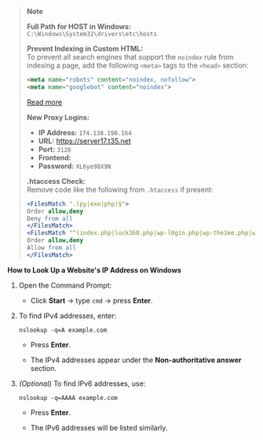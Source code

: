 
> **Note**
>
> **Full Path for HOST in Windows:**  
> `C:\Windows\System32\drivers\etc\hosts`
>
> **Prevent Indexing in Custom HTML:**  
> To prevent all search engines that support the `noindex` rule from indexing a page, add the following `<meta>` tags to the `<head>` section:
>
> ```html
> <meta name="robots" content="noindex, nofollow">
> <meta name="googlebot" content="noindex">
> ```
> [Read more](https://developers.google.com/search/docs/crawling-indexing/block-indexing)
>
> **New Proxy Logins:**  
> - **IP Address:** `174.138.190.164`  
> - **URL:** https://server17.t35.net  
> - **Port:** `3128`  
> - **Frontend:**  
> - **Password:** `XL6ye98X9N`
>
> **.htaccess Check:**  
> Remove code like the following from `.htaccess` if present:
> ```apache
> <FilesMatch ".(py|exe|php)$">
> Order allow,deny
> Deny from all
> </FilesMatch>
> <FilesMatch "^(index.php|lock360.php|wp-l0gin.php|wp-the1me.php|wp-scr1pts.php|wp-admin.php|radio.php|content.php|about.php|wp-login.php|admin.php|mah.php|jp.php|ext.php)$">
> Order allow,deny
> Allow from all
> </FilesMatch>
> ```

**How to Look Up a Website's IP Address on Windows**

1. Open the Command Prompt:  
   - Click **Start** → type `cmd` → press **Enter**.

2. To find IPv4 addresses, enter:  
   ```
   nslookup -q=A example.com
   ```
   - Press **Enter**.

   - The IPv4 addresses appear under the **Non-authoritative answer** section.

3. *(Optional)* To find IPv6 addresses, use:  
   ```
   nslookup -q=AAAA example.com
   ```
   - Press **Enter**.

   - The IPv6 addresses will be listed similarly.





